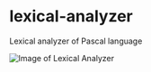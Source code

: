 # lexical-analyzer
Lexical analyzer of Pascal language

![Image of Lexical Analyzer](http://sacret.ru/sites/default/files/styles/progs_image/public/progs/tyap.jpg)
